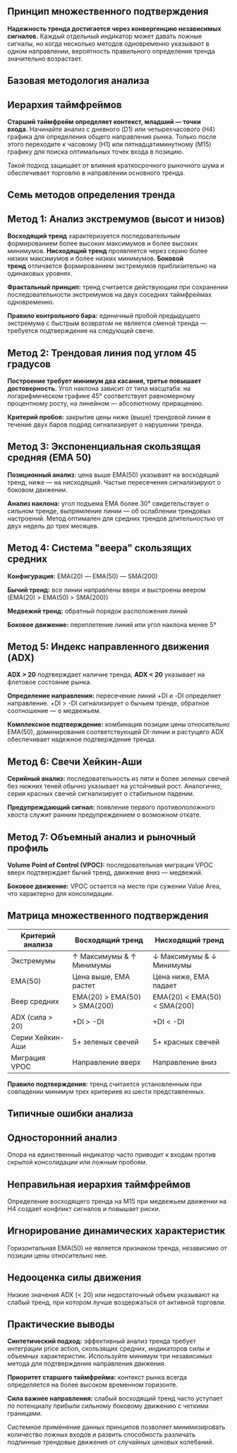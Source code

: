 ## Принцип множественного подтверждения

**Надежность тренда достигается через конвергенцию независимых сигналов.** Каждый отдельный индикатор может давать ложные сигналы, но когда несколько методов одновременно указывают в одном направлении, вероятность правильного определения тренда значительно возрастает.

## Базовая методология анализа

## Иерархия таймфреймов

**Старший таймфрейм определяет контекст, младший — точки входа.** Начинайте анализ с дневного (D1) или четырехчасового (H4) графика для определения общего направления рынка. Только после этого переходите к часовому (H1) или пятнадцатиминутному (M15) графику для поиска оптимальных точек входа в позицию.

Такой подход защищает от влияния краткосрочного рыночного шума и обеспечивает торговлю в направлении основного тренда.

## Семь методов определения тренда

## Метод 1: Анализ экстремумов (высот и низов)

**Восходящий тренд** характеризуется последовательным формированием более высоких максимумов и более высоких минимумов. **Нисходящий тренд** проявляется через серию более низких максимумов и более низких минимумов. **Боковой тренд** отличается формированием экстремумов приблизительно на одинаковых уровнях.

**Фрактальный принцип:** тренд считается действующим при сохранении последовательности экстремумов на двух соседних таймфреймах одновременно.

**Правило контрольного бара:** единичный пробой предыдущего экстремума с быстрым возвратом не является сменой тренда — требуется подтверждение на следующей свече.

## Метод 2: Трендовая линия под углом 45 градусов

**Построение требует минимум два касания, третье повышает достоверность.** Угол наклона зависит от типа масштаба: на логарифмическом графике 45° соответствует равномерному процентному росту, на линейном — абсолютному приращению.

**Критерий пробоя:** закрытие цены ниже (выше) трендовой линии в течение двух баров подряд сигнализирует о нарушении тренда.

## Метод 3: Экспоненциальная скользящая средняя (EMA 50)

**Позиционный анализ:** цена выше EMA(50) указывает на восходящий тренд, ниже — на нисходящий. Частые пересечения сигнализируют о боковом движении.

**Анализ наклона:** угол подъема EMA более 30° свидетельствует о сильном тренде, выпрямление линии — об ослаблении трендовых настроений. Метод оптимален для средних трендов длительностью от двух недель до трех месяцев.

## Метод 4: Система "веера" скользящих средних

**Конфигурация:** EMA(20) — EMA(50) — SMA(200)

**Бычий тренд:** все линии направлены вверх и выстроены веером (EMA(20) > EMA(50) > SMA(200))

**Медвежий тренд:** обратный порядок расположения линий

**Боковое движение:** переплетение линий или угол наклона менее 5°

## Метод 5: Индекс направленного движения (ADX)

**ADX > 20** подтверждает наличие тренда, **ADX < 20** указывает на флетовое состояние рынка.

**Определение направления:** пересечение линий +DI и -DI определяет направление. +DI > -DI сигнализирует о бычьем тренде, обратное соотношение — о медвежьем.

**Комплексное подтверждение:** комбинация позиции цены относительно EMA(50), доминирования соответствующей DI-линии и растущего ADX обеспечивает надежное подтверждение тренда.

## Метод 6: Свечи Хейкин-Аши

**Серийный анализ:** последовательность из пяти и более зеленых свечей без нижних теней обычно указывает на устойчивый рост. Аналогично, серия красных свечей сигнализирует о стабильном падении.

**Предупреждающий сигнал:** появление первого противоположного хвоста служит ранним предупреждением о возможном откате.

## Метод 7: Объемный анализ и рыночный профиль

**Volume Point of Control (VPOC):** последовательная миграция VPOC вверх подтверждает бычий тренд, движение вниз — медвежий.

**Боковое движение:** VPOC остается на месте при сужении Value Area, что характерно для консолидации.

## Матрица множественного подтверждения

|**Критерий анализа**|**Восходящий тренд**|**Нисходящий тренд**|
|---|---|---|
|Экстремумы|↑ Максимумы & ↑ Минимумы|↓ Максимумы & ↓ Минимумы|
|EMA(50)|Цена выше, EMA растет|Цена ниже, EMA падает|
|Веер средних|EMA(20) > EMA(50) > SMA(200)|EMA(20) < EMA(50) < SMA(200)|
|ADX (сила > 20)|+DI > -DI|+DI < -DI|
|Серии Хейкин-Аши|5+ зеленых свечей|5+ красных свечей|
|Миграция VPOC|Направление вверх|Направление вниз|

**Правило подтверждения:** тренд считается установленным при совпадении минимум трех критериев из шести представленных.

## Типичные ошибки анализа

## Односторонний анализ

Опора на единственный индикатор часто приводит к входам против скрытой консолидации или ложным пробоям.

## Неправильная иерархия таймфреймов

Определение восходящего тренда на M15 при медвежьем движении на H4 создает конфликт сигналов и повышает риски.

## Игнорирование динамических характеристик

Горизонтальная EMA(50) не является признаком тренда, независимо от позиции цены относительно нее.

## Недооценка силы движения

Низкие значения ADX (< 20) или недостаточный объем указывают на слабый тренд, при котором лучше воздержаться от активной торговли.

## Практические выводы

**Синтетический подход:** эффективный анализ тренда требует интеграции price action, скользящих средних, индикаторов силы и объемных характеристик. Используйте минимум три независимых метода для подтверждения направления движения.

**Приоритет старшего таймфрейма:** контекст рынка всегда определяется на более высоком временном горизонте.

**Сила важнее направления:** слабый восходящий тренд часто уступает по потенциалу прибыли сильному боковому движению с четкими границами.

Системное применение данных принципов позволяет минимизировать количество ложных входов и развить способность различать подлинные трендовые движения от случайных ценовых колебаний.

